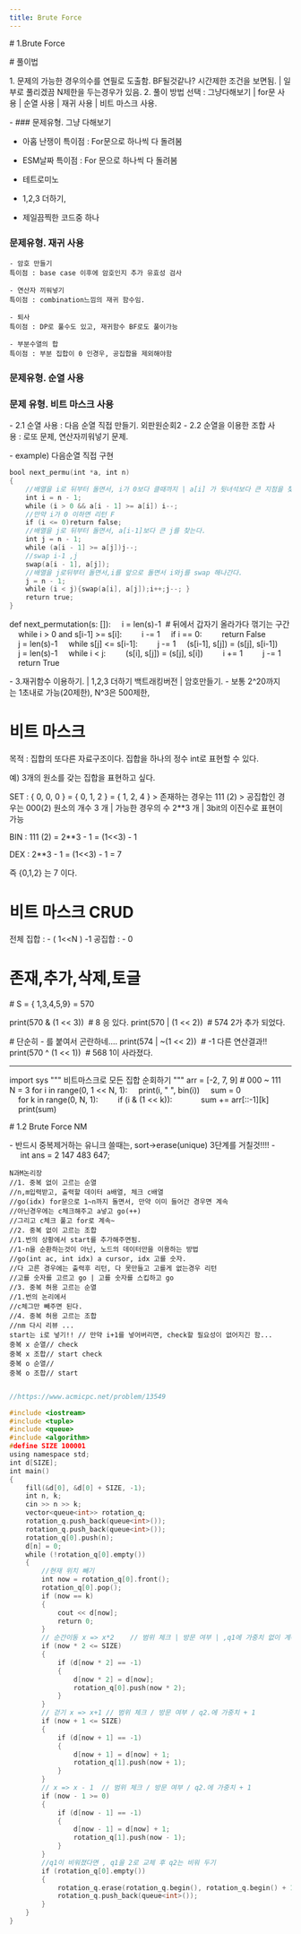 ```yaml
---
title: Brute Force
---
```


# 1.Brute Force

# 풀이법

1. 문제의 가능한 경우의수를 연필로 도출함. BF될것같나? 시간제한 조건을 보면됨. | 일부로 풀리겠끔 N제한을 두는경우가 있음.
2. 풀이 방법 선택 : 그냥다해보기 | for문 사용 | 순열 사용 | 재귀 사용 | 비트 마스크 사용.

- ### 문제유형. 그냥 다해보기

- 아홉 난쟁이
  특이점 : For문으로 하나씩 다 돌려봄

- ESM날짜
  특이점 : For 문으로 하나씩 다 돌려봄

- 테트로미노

- 1,2,3 더하기,

- 제일끔찍한 코드중 하나

### 문제유형. 재귀 사용

    - 암호 만들기
    특이점 : base case 이후에 암호인지 추가 유효성 검사

    - 연산자 끼워넣기
    특이점 : combination느낌의 재귀 함수임.

    - 퇴사
    특이점 : DP로 풀수도 있고, 재귀함수 BF로도 풀이가능

    - 부분수열의 합
    특이점 : 부분 집합이 0 인경우, 공집합을 제외해야함

### 문제유형. 순열 사용

### 문제 유형. 비트 마스크 사용

- 2.1 순열 사용 : 다음 순열 직접 만들기. 외판원순회2
- 2.2 순열을 이용한 조합 사용 : 로또 문제, 연산자끼워넣기 문제.

- example) 다음순열 직접 구현

```cpp
bool next_permu(int *a, int n)
{
    //배열을 i로 뒤부터 돌면서, i가 0보다 클때까지 | a[i] 가 뒷녀석보다 큰 지점을 찾는다.
    int i = n - 1;
    while (i > 0 && a[i - 1] >= a[i]) i--;
    //만약 i가 0 이하면 리턴 F
    if (i <= 0)return false;
    //배열을 j로 뒤부터 돌면서, a[i-1]보다 큰 j를 찾는다.
    int j = n - 1;
    while (a[i - 1] >= a[j])j--;
    //swap i-1 ,j
    swap(a[i - 1], a[j]);
    //배열을 j로뒤부터 돌면서,i를 앞으로 돌면서 i와j를 swap 해나간다.
    j = n - 1;
    while (i < j){swap(a[i], a[j]);i++;j--; }
    return true;
}
```

def next_permutation(s: []):
    i = len(s)-1  # 뒤에서 갑자기 올라가다 꺾기는 구간
    while i > 0 and s[i-1] >= s[i]:
        i -= 1
    if i == 0:
        return False
    j = len(s)-1
    while s[j] <= s[i-1]:
        j -= 1
    (s[i-1], s[j]) = (s[j], s[i-1])
    j = len(s)-1
    while i < j:
        (s[i], s[j]) = (s[j], s[i])
        i += 1
        j -= 1
    return True

- 3.재귀함수 이용하기. | 1,2,3 더하기 백트래킹버전 | 암호만들기.
- 보통 2^20까지는 1초내로 가능(20제한), N^3은 500제한,

# 비트 마스크

목적 : 집합의 또다른 자료구조이다. 집합을 하나의 정수 int로 표현할 수 있다.

예) 3개의 원소를 갖는 집합을 표현하고 싶다.

SET : { 0, 0, 0 } = { 0, 1, 2 } = { 1, 2, 4 } > 존재하는 경우는 111 (2) > 공집합인 경우는 000(2)
원소의 개수 3 개 | 가능한 경우의 수 2\*\*3 개 | 3bit의 이진수로 표현이 가능

BIN : 111 (2) = 2\*\*3 - 1 = (1<<3) - 1

DEX : 2\*\*3 - 1 = (1<<3) - 1 = 7

즉 {0,1,2} 는 7 이다.

# 비트 마스크 CRUD

전체 집합 : - ( 1<<N ) -1
공집합 : - 0

# 존재,추가,삭제,토글

# S = { 1,3,4,5,9} = 570

print(570 & (1 << 3))  # 8 응 있다.
print(570 | (1 << 2))  # 574 2가 추가 되었다.

# 단순히 - 를 붙여서 곤란하네....
print(574 | ~(1 << 2))  # -1 다른 연산결과!!
print(570 ^ (1 << 1))  # 568 1이 사라졌다.

---

import sys
"""
비트마스크로 모든 집합 순회하기
"""
arr = [-2, 7, 9]
# 000 ~ 111
N = 3
for i in range(0, 1 << N, 1):
    print(i, " ", bin(i))
    sum = 0
    for k in range(0, N, 1):
        if (i & (1 << k)):
            sum += arr[::-1][k]
    print(sum)

# 1.2 Brute Force NM

- 반드시 중복제거하는 유니크 쓸때는, sort->erase(unique) 3단계를 거칠것!!!!
-     int ans = 2 147 483 647;

```
N과M논리장
//1. 중복 없이 고르는 순열
//n,m입력받고, 출력할 데이터 a배열, 체크 c배열
//go(idx) for문으로 1~n까지 돌면서, 만약 이미 들어간 경우면 계속
//아닌경우에는 c체크해주고 a넣고 go(++)
//그리고 c체크 풀고 for로 계속~
//2. 중복 없이 고르는 조합
//1.번의 상황에서 start를 추가해주면됨.
//1-n을 순환하는것이 아닌, 노드의 데이터만을 이용하는 방법
//go(int ac, int idx) a cursor, idx 고를 숫자.
//다 고른 경우에는 출력후 리턴, 다 못만들고 고를게 없는경우 리턴
//고를 숫자를 고르고 go | 고를 숫자를 스킵하고 go
//3. 중복 허용 고르는 순열
//1.번의 논리에서
//c체그만 빼주면 된다.
//4. 중복 허용 고르는 조합
//nm 다시 리뷰 ...
start는 i로 넣기!! // 만약 i+1를 넣어버리면, check할 필요성이 없어지긴 함...
중복 x 순열// check
중복 x 조합// start check
중복 o 순열//
중복 o 조합// start
```

```cpp

//https://www.acmicpc.net/problem/13549

#include <iostream>
#include <tuple>
#include <queue>
#include <algorithm>
#define SIZE 100001
using namespace std;
int d[SIZE];
int main()
{
    fill(&d[0], &d[0] + SIZE, -1);
    int n, k;
    cin >> n >> k;
    vector<queue<int>> rotation_q;
    rotation_q.push_back(queue<int>());
    rotation_q.push_back(queue<int>());
    rotation_q[0].push(n);
    d[n] = 0;
    while (!rotation_q[0].empty())
    {
        //현재 위치 빼기
        int now = rotation_q[0].front();
        rotation_q[0].pop();
        if (now == k)
        {
            cout << d[now];
            return 0;
        }
        // 순간이동 x => x*2    // 범위 체크 | 방문 여부 | ,q1에 가중치 없이 계속 넣어준다.
        if (now * 2 <= SIZE)
        {
            if (d[now * 2] == -1)
            {
                d[now * 2] = d[now];
                rotation_q[0].push(now * 2);
            }
        }
        // 걷기 x => x+1 // 범위 체크 / 방문 여부 / q2.에 가중치 + 1
        if (now + 1 <= SIZE)
        {
            if (d[now + 1] == -1)
            {
                d[now + 1] = d[now] + 1;
                rotation_q[1].push(now + 1);
            }
        }
        // x => x - 1  // 범위 체크 / 방문 여부 / q2.에 가중치 + 1
        if (now - 1 >= 0)
        {
            if (d[now - 1] == -1)
            {
                d[now - 1] = d[now] + 1;
                rotation_q[1].push(now - 1);
            }
        }
        //q1이 비워졌다면 , q1을 2로 교체 후 q2는 비워 두기
        if (rotation_q[0].empty())
        {
            rotation_q.erase(rotation_q.begin(), rotation_q.begin() + 1);
            rotation_q.push_back(queue<int>());
        }
    }
}
```
